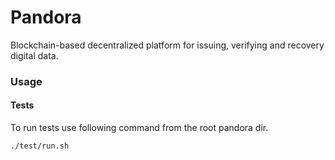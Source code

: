 # Pandora
Blockchain-based decentralized platform for issuing, verifying and recovery digital data.

### Usage
#### Tests
To run tests use following command from the root pandora dir.
```
./test/run.sh
```
